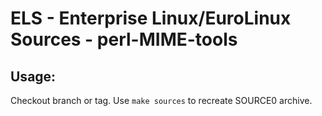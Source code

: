 # ELS - Enterprise Linux/EuroLinux Sources - perl-MIME-tools
 
## Usage:
  Checkout branch or tag. Use `make sources` to recreate  SOURCE0 archive.
